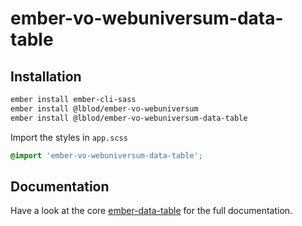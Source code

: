 # ember-vo-webuniversum-data-table

## Installation
```bash
ember install ember-cli-sass
ember install @lblod/ember-vo-webuniversum
ember install @lblod/ember-vo-webuniversum-data-table
```

Import the styles in `app.scss`
```scss
@import 'ember-vo-webuniversum-data-table';
```

## Documentation
Have a look at the core [ember-data-table](https://github.com/mu-semtech/ember-data-table) for the full documentation.


